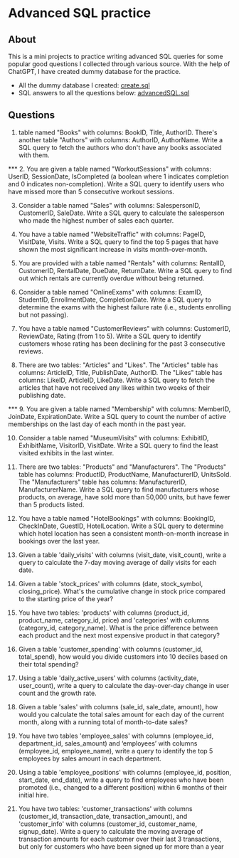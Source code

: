 # Advanced SQL practice

## About
This is a mini projects to practice writing advanced SQL queries for some popular good questions I collected through various source. 
With the help of ChatGPT, I have created dummy database for the practice.

- All the dummy database I created: [create.sql]()
- SQL answers to all the questions below: [advancedSQL.sql]()

## Questions

1. table named "Books" with columns: BookID, Title, AuthorID. There's another table "Authors" with columns: AuthorID, AuthorName. 
Write a SQL query to fetch the authors who don't have any books associated with them. 

*** 2. You are given a table named "WorkoutSessions" with columns: UserID, SessionDate, IsCompleted (a boolean where 1 indicates completion and 0 indicates non-completion). 
Write a SQL query to identify users who have missed more than 5 consecutive workout sessions.

3. Consider a table named "Sales" with columns: SalespersonID, CustomerID, SaleDate. 
Write a SQL query to calculate the salesperson who made the highest number of sales each quarter.

4. You have a table named "WebsiteTraffic" with columns: PageID, VisitDate, Visits. 
Write a SQL query to find the top 5 pages that have shown the most significant increase in visits month-over-month.

5. You are provided with a table named "Rentals" with columns: RentalID, CustomerID, RentalDate, DueDate, ReturnDate. 
Write a SQL query to find out which rentals are currently overdue without being returned.

6. Consider a table named "OnlineExams" with columns: ExamID, StudentID, EnrollmentDate, CompletionDate. 
Write a SQL query to determine the exams with the highest failure rate (i.e., students enrolling but not passing).

7. You have a table named "CustomerReviews" with columns: CustomerID, ReviewDate, Rating (from 1 to 5). 
Write a SQL query to identify customers whose rating has been declining for the past 3 consecutive reviews.

8. There are two tables: "Articles" and "Likes". The "Articles" table has columns: ArticleID, Title, PublishDate, AuthorID. 
The "Likes" table has columns: LikeID, ArticleID, LikeDate. 
Write a SQL query to fetch the articles that have not received any likes within two weeks of their publishing date.

*** 9. You are given a table named "Membership" with columns: MemberID, JoinDate, ExpirationDate. 
Write a SQL query to count the number of active memberships on the last day of each month in the past year.

10. Consider a table named "MuseumVisits" with columns: ExhibitID, ExhibitName, VisitorID, VisitDate. 
Write a SQL query to find the least visited exhibits in the last winter.

11. There are two tables: "Products" and "Manufacturers". The "Products" table has columns: ProductID, ProductName, ManufacturerID, UnitsSold. 
The "Manufacturers" table has columns: ManufacturerID, ManufacturerName. 
Write a SQL query to find manufacturers whose products, on average, have sold more than 50,000 units, but have fewer than 5 products listed.

12. You have a table named "HotelBookings" with columns: BookingID, CheckInDate, GuestID, HotelLocation. 
Write a SQL query to determine which hotel location has seen a consistent month-on-month increase in bookings over the last year.

13. Given a table 'daily_visits' with columns (visit_date, visit_count), write a query to calculate the 7-day moving average of daily visits for each date.

14. Given a table 'stock_prices' with columns (date, stock_symbol, closing_price). What's the cumulative change in stock price compared to the starting price of the year?

15. You have two tables: 'products' with columns (product_id, product_name, category_id, price) and 'categories' with columns (category_id, category_name). 
What is the price difference between each product and the next most expensive product in that category?

16. Given a table 'customer_spending' with columns (customer_id, total_spend), how would you divide customers into 10 deciles based on their total spending?

17. Using a table 'daily_active_users' with columns (activity_date, user_count), write a query to calculate the day-over-day change in user count and the growth rate.

18. Given a table 'sales' with columns (sale_id, sale_date, amount), how would you calculate the total sales amount for each day of the current month, 
along with a running total of month-to-date sales?

19. You have two tables 'employee_sales' with columns (employee_id, department_id, sales_amount) and ‘employees’ with columns (employee_id, employee_name), 
write a query to identify the top 5 employees by sales amount in each department.

20.  Using a table 'employee_positions' with columns (employee_id, position, start_date, end_date), 
write a query to find employees who have been promoted (i.e., changed to a different position) within 6 months of their initial hire.

21. You have two tables: 'customer_transactions' with columns (customer_id, transaction_date, transaction_amount), 
and 'customer_info' with columns (customer_id, customer_name, signup_date). 
Write a query to calculate the moving average of transaction amounts for each customer over their last 3 transactions, 
but only for customers who have been signed up for more than a year
